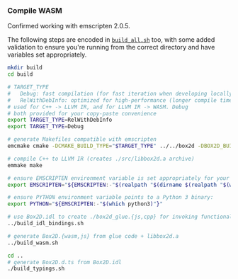 ### Compile WASM

Confirmed working with emscripten 2.0.5.

The following steps are encoded in [`build_all.sh`](build_all.sh) too, with some added validation to ensure you're running from the correct directory and have variables set appropriately.

```bash
mkdir build
cd build

# TARGET_TYPE
#   Debug: fast compilation (for fast iteration when developing locally)
#   RelWithDebInfo: optimized for high-performance (longer compile time, for release builds)
# used for C++ -> LLVM IR, and for LLVM IR -> WASM. Debug
# both provided for your copy-paste convenience
export TARGET_TYPE=RelWithDebInfo
export TARGET_TYPE=Debug

# generate Makefiles compatible with emscripten
emcmake cmake -DCMAKE_BUILD_TYPE="$TARGET_TYPE" ../../box2d -DBOX2D_BUILD_UNIT_TESTS=OFF -DBOX2D_BUILD_DOCS=OFF -DBOX2D_BUILD_TESTBED=OFF

# compile C++ to LLVM IR (creates ./src/libbox2d.a archive)
emmake make

# ensure EMSCRIPTEN environment variable is set appropriately for your computer
export EMSCRIPTEN="${EMSCRIPTEN:-"$(realpath "$(dirname $(realpath "$(which emcc)"))/../libexec")"}"

# ensure PYTHON environment variable points to a Python 3 binary:
export PYTHON="${EMSCRIPTEN:-"$(which python3)"}"

# use Box2D.idl to create ./box2d_glue.{js,cpp} for invoking functionality from libbox2d
../build_idl_bindings.sh

# generate Box2D.{wasm,js} from glue code + libbox2d.a
../build_wasm.sh

cd ..
# generate Box2D.d.ts from Box2D.idl
./build_typings.sh
```